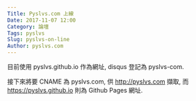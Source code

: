 ```yaml
---
Title: Pyslvs.com 上線
Date: 2017-11-07 12:00
Category: 論壇
Tags: pyslvs
Slug: pyslvs-on-line
Author: pyslvs.com
---
```


目前使用 pyslvs.github.io 作為網址, disqus 登記為 pyslvs-com.

<!-- PELICAN_END_SUMMARY -->

接下來將要 CNAME 為 pyslvs.com, 供 <http://pyslvs.com> 擷取, 而 <https://pyslvs.github.io> 則為 Github Pages 網址.


